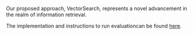 Our proposed approach, VectorSearch, represents a novel advancement in the realm of information retrieval.

The implementation and instructions to run evaluationcan be found <a href= "https://github.com/solmazsm/VectorSearch">here</a>.

